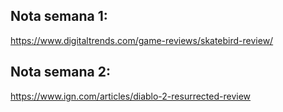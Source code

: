 ## Nota semana 1:

https://www.digitaltrends.com/game-reviews/skatebird-review/

## Nota semana 2:
https://www.ign.com/articles/diablo-2-resurrected-review